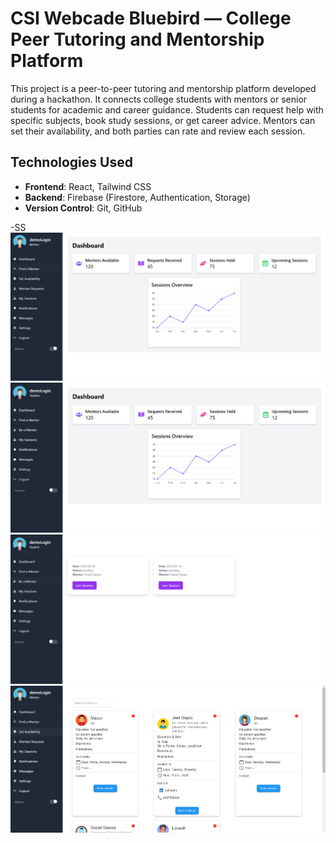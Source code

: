 # CSI Webcade Bluebird — College Peer Tutoring and Mentorship Platform

This project is a peer-to-peer tutoring and mentorship platform developed during a hackathon.
It connects college students with mentors or senior students for academic and career guidance.
Students can request help with specific subjects, book study sessions, or get career advice.
Mentors can set their availability, and both parties can rate and review each session.

## Technologies Used

- **Frontend**: React, Tailwind CSS
- **Backend**: Firebase (Firestore, Authentication, Storage)
- **Version Control**: Git, GitHub

-SS
![Screenshot 3](https://github.com/Gopal562004/csi-webcade-bluebird/blob/main/visuals/ss3.png)
![Screenshot 4](https://github.com/Gopal562004/csi-webcade-bluebird/blob/main/visuals/ss4.png)
![Screenshot 1](https://github.com/Gopal562004/csi-webcade-bluebird/blob/main/visuals/ss1.png)
![Screenshot 2](https://github.com/Gopal562004/csi-webcade-bluebird/blob/main/visuals/ss2.png)
